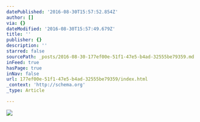 ```yaml
---
datePublished: '2016-08-30T15:57:52.854Z'
author: []
via: {}
dateModified: '2016-08-30T15:57:49.679Z'
title: ''
publisher: {}
description: ''
starred: false
sourcePath: _posts/2016-08-30-177ef00e-51f1-47e5-b4ad-32555be79359.md
inFeed: true
hasPage: true
inNav: false
url: 177ef00e-51f1-47e5-b4ad-32555be79359/index.html
_context: 'http://schema.org'
_type: Article

---
```

![](https://the-grid-user-content.s3-us-west-2.amazonaws.com/d90c24b4-3d3e-408a-a474-fddd46c10485.jpg)